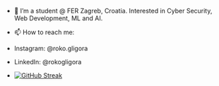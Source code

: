- 👀 I’m a student @ FER Zagreb, Croatia. Interested in Cyber Security, Web Development, ML and AI.
- 📫 How to reach me:
- Instagram: @roko.gligora
- LinkedIn: @rokogligora

- [![GitHub Streak](https://streak-stats.demolab.com/?user=rgligora)](https://git.io/streak-stats)

<!---
rgligora/rgligora is a ✨ special ✨ repository because its `README.md` (this file) appears on your GitHub profile.
You can click the Preview link to take a look at your changes.
--->
